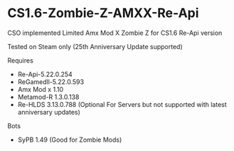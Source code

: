 # CS1.6-Zombie-Z-AMXX-Re-Api
CSO implemented Limited Amx Mod X Zombie Z for CS1.6 Re-Api version 

Tested on Steam only (25th Anniversary Update supported) 

Requires
- Re-Api-5.22.0.254
- ReGamedll-5.22.0.593
- Amx Mod x 1.10
- Metamod-R 1.3.0.138
- Re-HLDS 3.13.0.788 (Optional For Servers but not supported with latest anniversary updates) 

Bots
- SyPB 1.49 (Good for Zombie Mods) 
